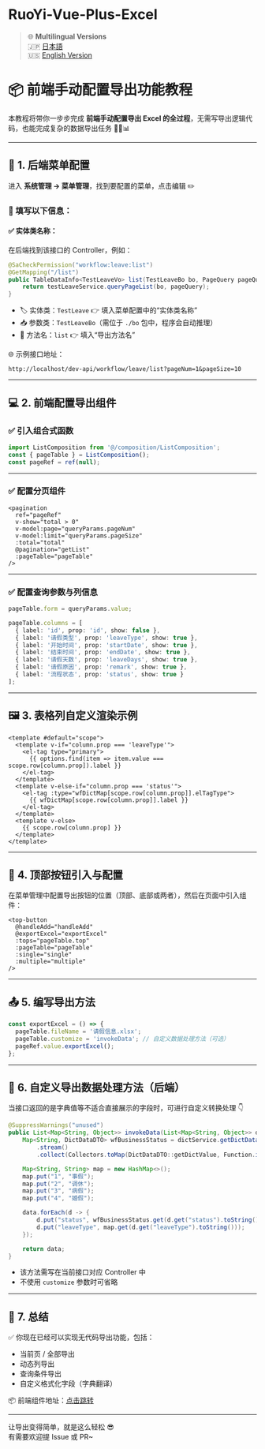 # RuoYi-Vue-Plus-Excel
> 🌐 **Multilingual Versions**  
> 🇯🇵 [日本語](./md/export_tutorial_jp.md)  
> 🇺🇸 [English Version](./md/export_tutorial_en.md)

# 📦 前端手动配置导出功能教程

本教程将带你一步步完成 **前端手动配置导出 Excel 的全过程**，无需写导出逻辑代码，也能完成复杂的数据导出任务 🧙‍♂️📊

---

## 🔧 1. 后端菜单配置

进入 **系统管理 → 菜单管理**，找到要配置的菜单，点击编辑 ✏️

### 📌 填写以下信息：

#### ✅ 实体类名称：

在后端找到该接口的 Controller，例如：

```java
@SaCheckPermission("workflow:leave:list")
@GetMapping("/list")
public TableDataInfo<TestLeaveVo> list(TestLeaveBo bo, PageQuery pageQuery) {
    return testLeaveService.queryPageList(bo, pageQuery);
}
```

- 🏷️ 实体类：`TestLeave` 👉 填入菜单配置中的“实体类名称”
- 📥 参数类：`TestLeaveBo`（需位于 `./bo` 包中，程序会自动推理）
- 🔁 方法名：`list` 👉 填入“导出方法名”

🌐 示例接口地址：

```
http://localhost/dev-api/workflow/leave/list?pageNum=1&pageSize=10
```

---

## 💻 2. 前端配置导出组件

### ✅ 引入组合式函数

```ts
import ListComposition from '@/composition/ListComposition';
const { pageTable } = ListComposition();
const pageRef = ref(null);
```

---

### ✅ 配置分页组件

```vue
<pagination
  ref="pageRef"
  v-show="total > 0"
  v-model:page="queryParams.pageNum"
  v-model:limit="queryParams.pageSize"
  :total="total"
  @pagination="getList"
  :pageTable="pageTable"
/>
```

---

### ✅ 配置查询参数与列信息

```ts
pageTable.form = queryParams.value;

pageTable.columns = [
  { label: 'id', prop: 'id', show: false },
  { label: '请假类型', prop: 'leaveType', show: true },
  { label: '开始时间', prop: 'startDate', show: true },
  { label: '结束时间', prop: 'endDate', show: true },
  { label: '请假天数', prop: 'leaveDays', show: true },
  { label: '请假原因', prop: 'remark', show: true },
  { label: '流程状态', prop: 'status', show: true }
];
```

---

## 🖼️ 3. 表格列自定义渲染示例

```vue
<template #default="scope">
  <template v-if="column.prop === 'leaveType'">
    <el-tag type="primary">
      {{ options.find(item => item.value === scope.row[column.prop]).label }}
    </el-tag>
  </template>
  <template v-else-if="column.prop === 'status'">
    <el-tag :type="wfDictMap[scope.row[column.prop]].elTagType">
      {{ wfDictMap[scope.row[column.prop]].label }}
    </el-tag>
  </template>
  <template v-else>
    {{ scope.row[column.prop] }}
  </template>
</template>
```

---

## 🔘 4. 顶部按钮引入与配置

在菜单管理中配置导出按钮的位置（顶部、底部或两者），然后在页面中引入组件：

```vue
<top-button
  @handleAdd="handleAdd"
  @exportExcel="exportExcel"
  :tops="pageTable.top"
  :pageTable="pageTable"
  :single="single"
  :multiple="multiple"
/>
```

---

## 📤 5. 编写导出方法

```ts
const exportExcel = () => {
  pageTable.fileName = '请假信息.xlsx';
  pageTable.customize = 'invokeData'; // 自定义数据处理方法（可选）
  pageRef.value.exportExcel();
};
```

---

## 🧠 6. 自定义导出数据处理方法（后端）

当接口返回的是字典值等不适合直接展示的字段时，可进行自定义转换处理 👇

```java
@SuppressWarnings("unused")
public List<Map<String, Object>> invokeData(List<Map<String, Object>> data) {
    Map<String, DictDataDTO> wfBusinessStatus = dictService.getDictData("wf_business_status")
        .stream()
        .collect(Collectors.toMap(DictDataDTO::getDictValue, Function.identity()));

    Map<String, String> map = new HashMap<>();
    map.put("1", "事假");
    map.put("2", "调休");
    map.put("3", "病假");
    map.put("4", "婚假");

    data.forEach(d -> {
        d.put("status", wfBusinessStatus.get(d.get("status").toString()).getDictLabel());
        d.put("leaveType", map.get(d.get("leaveType").toString()));
    });

    return data;
}
```

- 该方法需写在当前接口对应 Controller 中
- 不使用 `customize` 参数时可省略

---

## 📌 7. 总结

✅ 你现在已经可以实现无代码导出功能，包括：

- 当前页 / 全部导出
- 动态列导出
- 查询条件导出
- 自定义格式化字段（字典翻译）

📦 前端组件地址：[点击跳转](https://github.com/MG-amazing/plus-ui-excel)

---

让导出变得简单，就是这么轻松 😎  
有需要欢迎提 Issue 或 PR~